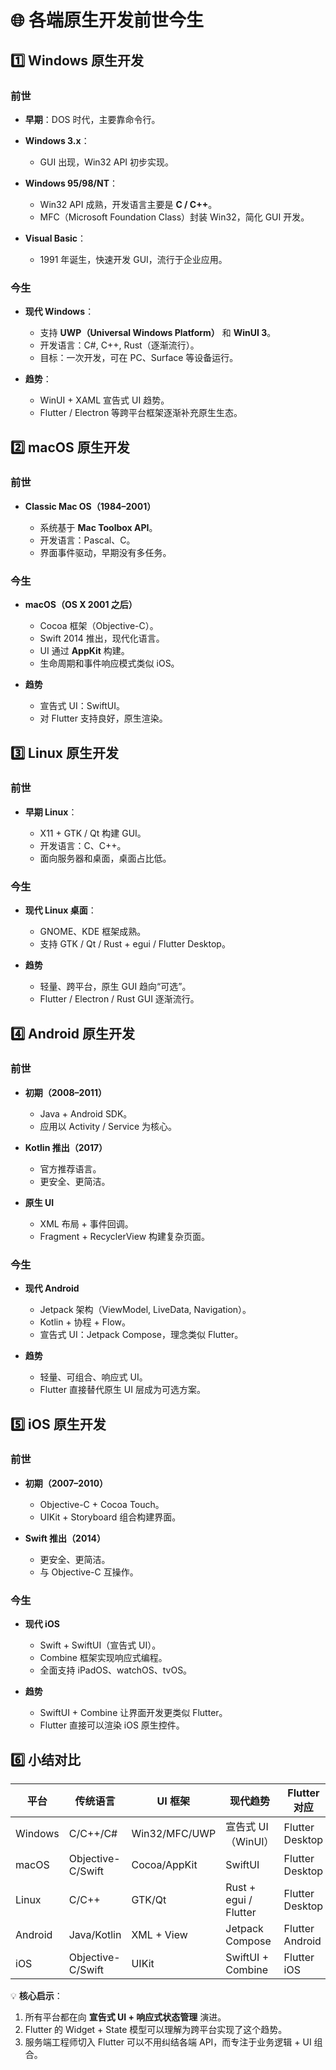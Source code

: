 # 🌐 各端原生开发前世今生

## 1️⃣ Windows 原生开发

### 前世

* **早期**：DOS 时代，主要靠命令行。
* **Windows 3.x**：

    * GUI 出现，Win32 API 初步实现。
* **Windows 95/98/NT**：

    * Win32 API 成熟，开发语言主要是 **C / C++**。
    * MFC（Microsoft Foundation Class）封装 Win32，简化 GUI 开发。
* **Visual Basic**：

    * 1991 年诞生，快速开发 GUI，流行于企业应用。

### 今生

* **现代 Windows**：

    * 支持 **UWP（Universal Windows Platform）** 和 **WinUI 3**。
    * 开发语言：C#, C++, Rust（逐渐流行）。
    * 目标：一次开发，可在 PC、Surface 等设备运行。
* **趋势**：

    * WinUI + XAML 宣告式 UI 趋势。
    * Flutter / Electron 等跨平台框架逐渐补充原生生态。

## 2️⃣ macOS 原生开发

### 前世

* **Classic Mac OS（1984–2001）**

    * 系统基于 **Mac Toolbox API**。
    * 开发语言：Pascal、C。
    * 界面事件驱动，早期没有多任务。

### 今生

* **macOS（OS X 2001 之后）**

    * Cocoa 框架（Objective-C）。
    * Swift 2014 推出，现代化语言。
    * UI 通过 **AppKit** 构建。
    * 生命周期和事件响应模式类似 iOS。
* **趋势**

    * 宣告式 UI：SwiftUI。
    * 对 Flutter 支持良好，原生渲染。

## 3️⃣ Linux 原生开发

### 前世

* **早期 Linux**：

    * X11 + GTK / Qt 构建 GUI。
    * 开发语言：C、C++。
    * 面向服务器和桌面，桌面占比低。

### 今生

* **现代 Linux 桌面**：

    * GNOME、KDE 框架成熟。
    * 支持 GTK / Qt / Rust + egui / Flutter Desktop。
* **趋势**

    * 轻量、跨平台，原生 GUI 趋向“可选”。
    * Flutter / Electron / Rust GUI 逐渐流行。

## 4️⃣ Android 原生开发

### 前世

* **初期（2008–2011）**

    * Java + Android SDK。
    * 应用以 Activity / Service 为核心。
* **Kotlin 推出（2017）**

    * 官方推荐语言。
    * 更安全、更简洁。
* **原生 UI**

    * XML 布局 + 事件回调。
    * Fragment + RecyclerView 构建复杂页面。

### 今生

* **现代 Android**

    * Jetpack 架构（ViewModel, LiveData, Navigation）。
    * Kotlin + 协程 + Flow。
    * 宣告式 UI：Jetpack Compose，理念类似 Flutter。
* **趋势**

    * 轻量、可组合、响应式 UI。
    * Flutter 直接替代原生 UI 层成为可选方案。

## 5️⃣ iOS 原生开发

### 前世

* **初期（2007–2010）**

    * Objective-C + Cocoa Touch。
    * UIKit + Storyboard 组合构建界面。
* **Swift 推出（2014）**

    * 更安全、更简洁。
    * 与 Objective-C 互操作。

### 今生

* **现代 iOS**

    * Swift + SwiftUI（宣告式 UI）。
    * Combine 框架实现响应式编程。
    * 全面支持 iPadOS、watchOS、tvOS。
* **趋势**

    * SwiftUI + Combine 让界面开发更类似 Flutter。
    * Flutter 直接可以渲染 iOS 原生控件。

## 6️⃣ 小结对比

| 平台      | 传统语言              | UI 框架         | 现代趋势                  | Flutter 对应      |
| ------- | ----------------- | ------------- | --------------------- | --------------- |
| Windows | C/C++/C#          | Win32/MFC/UWP | 宣告式 UI（WinUI）         | Flutter Desktop |
| macOS   | Objective-C/Swift | Cocoa/AppKit  | SwiftUI               | Flutter Desktop |
| Linux   | C/C++             | GTK/Qt        | Rust + egui / Flutter | Flutter Desktop |
| Android | Java/Kotlin       | XML + View    | Jetpack Compose       | Flutter Android |
| iOS     | Objective-C/Swift | UIKit         | SwiftUI + Combine     | Flutter iOS     |

💡 **核心启示**：

1. 所有平台都在向 **宣告式 UI + 响应式状态管理** 演进。
2. Flutter 的 Widget + State 模型可以理解为跨平台实现了这个趋势。
3. 服务端工程师切入 Flutter 可以不用纠结各端 API，而专注于业务逻辑 + UI 组合。
